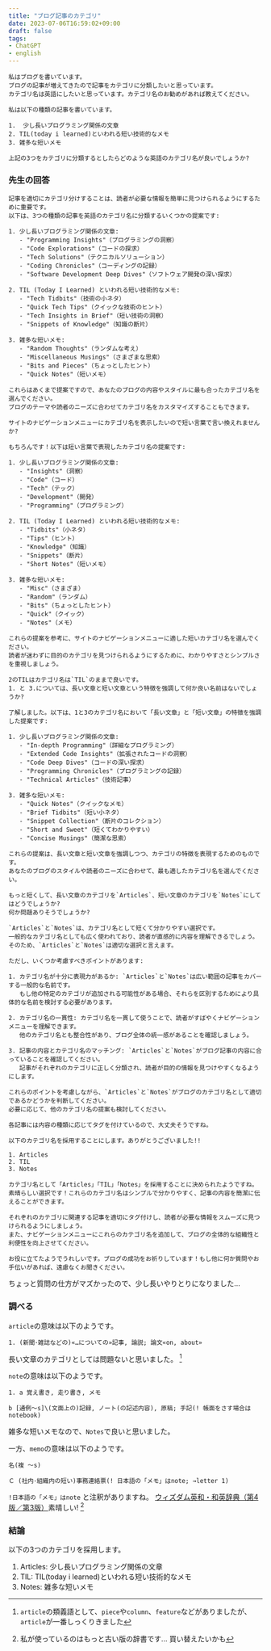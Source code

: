 ```yaml
---
title: "ブログ記事のカテゴリ"
date: 2023-07-06T16:59:02+09:00
draft: false
tags:
- ChatGPT
- english
---
```


~~~chatQ
私はブログを書いています。
ブログの記事が増えてきたので記事をカテゴリに分類したいと思っています。
カテゴリ名は英語にしたいと思っています。カテゴリ名のお勧めがあれば教えてください。

私は以下の種類の記事を書いています。

1.  少し長いプログラミング関係の文章
2. TIL(today i learned)といわれる短い技術的なメモ
3. 雑多な短いメモ

上記の3つをカテゴリに分類するとしたらどのような英語のカテゴリ名が良いでしょうか?
~~~

<!--more-->

### 先生の回答

~~~chatA
記事を適切にカテゴリ分けすることは、読者が必要な情報を簡単に見つけられるようにするために重要です。
以下は、3つの種類の記事を英語のカテゴリ名に分類するいくつかの提案です:

1. 少し長いプログラミング関係の文章:
   - "Programming Insights"（プログラミングの洞察）
   - "Code Explorations"（コードの探求）
   - "Tech Solutions"（テクニカルソリューション）
   - "Coding Chronicles"（コーディングの記録）
   - "Software Development Deep Dives"（ソフトウェア開発の深い探求）

2. TIL (Today I Learned) といわれる短い技術的なメモ:
   - "Tech Tidbits"（技術の小ネタ）
   - "Quick Tech Tips"（クイックな技術のヒント）
   - "Tech Insights in Brief"（短い技術の洞察）
   - "Snippets of Knowledge"（知識の断片）

3. 雑多な短いメモ:
   - "Random Thoughts"（ランダムな考え）
   - "Miscellaneous Musings"（さまざまな思索）
   - "Bits and Pieces"（ちょっとしたヒント）
   - "Quick Notes"（短いメモ）

これらはあくまで提案ですので、あなたのブログの内容やスタイルに最も合ったカテゴリ名を選んでください。
ブログのテーマや読者のニーズに合わせてカテゴリ名をカスタマイズすることもできます。
~~~

~~~chatQ
サイトのナビゲーションメニューにカテゴリ名を表示したいので短い言葉で言い換えれませんか?
~~~

~~~chatA
もちろんです！以下は短い言葉で表現したカテゴリ名の提案です:

1. 少し長いプログラミング関係の文章:
   - "Insights"（洞察）
   - "Code"（コード）
   - "Tech"（テック）
   - "Development"（開発）
   - "Programming"（プログラミング）

2. TIL (Today I Learned) といわれる短い技術的なメモ:
   - "Tidbits"（小ネタ）
   - "Tips"（ヒント）
   - "Knowledge"（知識）
   - "Snippets"（断片）
   - "Short Notes"（短いメモ）

3. 雑多な短いメモ:
   - "Misc"（さまざま）
   - "Random"（ランダム）
   - "Bits"（ちょっとしたヒント）
   - "Quick"（クイック）
   - "Notes"（メモ）

これらの提案を参考に、サイトのナビゲーションメニューに適した短いカテゴリ名を選んでください。
読者が迷わずに目的のカテゴリを見つけられるようにするために、わかりやすさとシンプルさを重視しましょう。
~~~

~~~chatQ
2のTILはカテゴリ名は`TIL`のままで良いです。
1. と 3.については、長い文章と短い文章という特徴を強調して何か良い名前はないでしょうか?
~~~

~~~chatA
了解しました。以下は、1と3のカテゴリ名において「長い文章」と「短い文章」の特徴を強調した提案です:

1. 少し長いプログラミング関係の文章:
   - "In-depth Programming"（詳細なプログラミング）
   - "Extended Code Insights"（拡張されたコードの洞察）
   - "Code Deep Dives"（コードの深い探求）
   - "Programming Chronicles"（プログラミングの記録）
   - "Technical Articles"（技術記事）

3. 雑多な短いメモ:
   - "Quick Notes"（クイックなメモ）
   - "Brief Tidbits"（短い小ネタ）
   - "Snippet Collection"（断片のコレクション）
   - "Short and Sweet"（短くてわかりやすい）
   - "Concise Musings"（簡潔な思索）

これらの提案は、長い文章と短い文章を強調しつつ、カテゴリの特徴を表現するためのものです。
あなたのブログのスタイルや読者のニーズに合わせて、最も適したカテゴリ名を選んでください。
~~~

~~~chatQ
もっと短くして、長い文章のカテゴリを`Articles`、短い文章のカテゴリを`Notes`にしてはどうでしょうか?
何か問題ありそうでしょうか?
~~~

~~~chatA
`Articles`と`Notes`は、カテゴリ名として短くて分かりやすい選択です。
一般的なカテゴリ名としても広く使われており、読者が直感的に内容を理解できるでしょう。
そのため、`Articles`と`Notes`は適切な選択と言えます。

ただし、いくつか考慮すべきポイントがあります:

1. カテゴリ名が十分に表現力があるか: `Articles`と`Notes`は広い範囲の記事をカバーする一般的な名前です。
   もし他の特定のカテゴリが追加される可能性がある場合、それらを区別するためにより具体的な名前を検討する必要があります。

2. カテゴリ名の一貫性: カテゴリ名を一貫して使うことで、読者がすばやくナビゲーションメニューを理解できます。
   他のカテゴリ名とも整合性があり、ブログ全体の統一感があることを確認しましょう。

3. 記事の内容とカテゴリ名のマッチング: `Articles`と`Notes`がブログ記事の内容に合っていることを確認してください。
   記事がそれぞれのカテゴリに正しく分類され、読者が目的の情報を見つけやすくなるようにします。

これらのポイントを考慮しながら、`Articles`と`Notes`がブログのカテゴリ名として適切であるかどうかを判断してください。
必要に応じて、他のカテゴリ名の提案も検討してください。
~~~

~~~chatQ
各記事には内容の種類に応じてタグを付けているので、大丈夫そうですね。

以下のカテゴリ名を採用することにします。ありがとうございました!!

1. Articles
2. TIL
3. Notes
~~~

~~~chatA
カテゴリ名として「Articles」「TIL」「Notes」を採用することに決められたようですね。
素晴らしい選択です！これらのカテゴリ名はシンプルで分かりやすく、記事の内容を簡潔に伝えることができます。

それぞれのカテゴリに関連する記事を適切にタグ付けし、読者が必要な情報をスムーズに見つけられるようにしましょう。
また、ナビゲーションメニューにこれらのカテゴリ名を追加して、ブログの全体的な組織性と利便性を向上させてください。

お役に立てたようでうれしいです。ブログの成功をお祈りしています！もし他に何か質問やお手伝いがあれば、遠慮なくお聞きください。
~~~

ちょっと質問の仕方がマズかったので、少し長いやりとりになりました...

### 調べる

`article`の意味は以下のようです。

~~~quote {source="ウィズダム英和・和英辞典"}
1. (新聞･雑誌などの)«…についての»記事, 論説; 論文«on, about»
~~~

長い文章のカテゴリとしては問題ないと思いました。 [^1]

`note`の意味は以下のようです。

~~~quote {source="ウィズダム英和・和英辞典"}
1. a 覚え書き, 走り書き, メモ

b [通例～s]\(文面上の)記録, ノート(の記述内容), 原稿; 手記(! 帳面をさす場合はnotebook)
~~~

雑多な短いメモなので、`Notes`で良いと思いました。

一方、`memo`の意味は以下のようです。

~~~quote {source="ウィズダム英和・和英辞典"}
名(複 ～s)

Ｃ (社内･組織内の短い)事務連絡票(! 日本語の「メモ」はnote; →letter 1)
~~~

`!日本語の「メモ」はnote` と注釈がありますね。
[ウィズダム英和・和英辞典（第4版／第3版）](https://www.monokakido.jp/ja/dictionaries/wisdom3/index.html)素晴しい! [^2]

### 結論

以下の3つのカテゴリを採用します。

1. Articles: 少し長いプログラミング関係の文章
2. TIL: TIL(today i learned)といわれる短い技術的なメモ
3. Notes: 雑多な短いメモ

[^1]: `article`の類義語として、`piece`や`column`、`feature`などがありましたが、`article`が一番しっくりきました
[^2]: 私が使っているのはもっと古い版の辞書です... 買い替えたいかも
